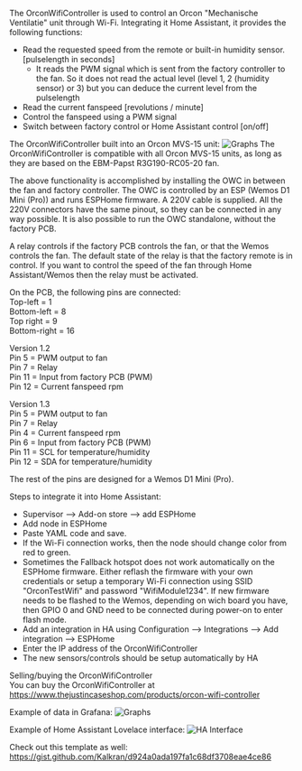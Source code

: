 The OrconWifiController is used to control an Orcon "Mechanische Ventilatie" unit through Wi-Fi. Integrating it Home Assistant, it provides the following functions:

- Read the requested speed from the remote or built-in humidity sensor. [pulselength in seconds]
  - It reads the PWM signal which is sent from the factory controller to the fan. So it does not read the actual level (level 1, 2 (humidity sensor) or 3) but you can deduce the current level from the pulselength
- Read the current fanspeed [revolutions / minute]
- Control the fanspeed using a PWM signal
- Switch between factory control or Home Assistant control [on/off]

The OrconWifiController built into an Orcon MVS-15 unit:
<img src="https://github.com/hubertjanhickinson/OrconWifiController/blob/main/OrconWifiController.jpg" alt="Graphs"/>
The OrconWifiController is compatible with all Orcon MVS-15 units, as long as they are based on the EBM-Papst R3G190-RC05-20 fan.

The above functionality is accomplished by installing the OWC in between the fan and factory controller. The OWC is controlled by an ESP (Wemos D1 Mini (Pro)) and runs ESPHome firmware. A 220V cable is supplied. All the 220V connectors have the same pinout, so they can be connected in any way possible. It is also possible to run the OWC standalone, without the factory PCB.

A relay controls if the factory PCB controls the fan, or that the Wemos controls the fan. The default state of the relay is that the factory remote is in control. If you want to control the speed of the fan through Home Assistant/Wemos then the relay must be activated.

On the PCB, the following pins are connected:\
Top-left = 1\
Bottom-left = 8\
Top right = 9\
Bottom-right = 16

Version 1.2\
Pin 5  = PWM output to fan\
Pin 7  = Relay\
Pin 11 = Input from factory PCB (PWM)\
Pin 12 = Current fanspeed rpm

Version 1.3\
Pin  5 = PWM output to fan\
Pin  7 = Relay\
Pin  4 = Current fanspeed rpm\
Pin  6 = Input from factory PCB (PWM)\
Pin 11 = SCL for temperature/humidity\
Pin 12 = SDA for temperature/humidity

The rest of the pins are designed for a Wemos D1 Mini (Pro). 

Steps to integrate it into Home Assistant:
- Supervisor --> Add-on store --> add ESPHome 
- Add node in ESPHome
- Paste YAML code and save.
- If the Wi-Fi connection works, then the node should change color from red to green.
- Sometimes the Fallback hotspot does not work automatically on the ESPHome firmware. Either reflash the firmware with your own credentials or setup a temporary Wi-Fi connection using SSID "OrconTestWifi" and password "WifiModule1234". If new firmware needs to be flashed to the Wemos, depending on wich board you have, then GPIO 0 and GND need to be connected during power-on to enter flash mode.
- Add an integration in HA using Configuration --> Integrations --> Add integration --> ESPHome
- Enter the IP address of the OrconWifiController
- The new sensors/controls should be setup automatically by HA

Selling/buying the OrconWifiController\
You can buy the OrconWifiController at https://www.thejustincaseshop.com/products/orcon-wifi-controller

Example of data in Grafana:
<img src="https://github.com/hubertjanhickinson/OrconWifiController/blob/main/Graphs.png" alt="Graphs"/>

Example of Home Assistant Lovelace interface:
<img src="https://github.com/hubertjanhickinson/OrconWifiController/blob/main/HA2.png" alt="HA Interface"/>

Check out this template as well:
https://gist.github.com/Kalkran/d924a0ada197fa1c68df3708eae4ce86
